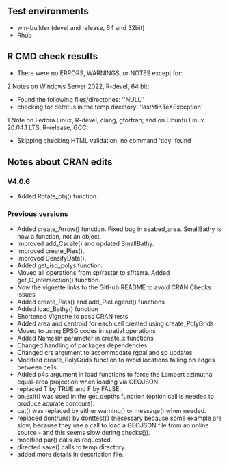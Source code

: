 
## Test environments

* win-builder (devel and release, 64 and 32bit)
* Rhub


## R CMD check results

* There were no ERRORS, WARNINGS, or NOTES except for:

2 Notes on Windows Server 2022, R-devel, 64 bit: 

- Found the following files/directories: ''NULL''
- checking for detritus in the temp directory: 'lastMiKTeXException'

1 Note on Fedora Linux, R-devel, clang, gfortran; and on Ubuntu Linux 20.04.1 LTS, R-release, GCC:

- Skipping checking HTML validation: no command 'tidy' found

## Notes about CRAN edits

### V4.0.6

* Added Rotate_obj() function.

### Previous versions

* Added create_Arrow() function. Fixed bug in seabed_area. SmallBathy is now a function, not an object.
* Improved add_Cscale() and updated SmallBathy.
* Improved create_Pies().
* Improved DensifyData().
* Added get_iso_polys function.
* Moved all operations from sp/raster to sf/terra. Added get_C_intersection() function.
* Now the vignette links to the GitHub README to avoid CRAN Checks issues
* Added create_Pies() and add_PieLegend() functions
* Added load_Bathy() function
* Shortened Vignette to pass CRAN tests
* Added area and centroid for each cell created using create_PolyGrids
* Moved to using EPSG codes in spatial operations
* Added NamesIn parameter in create_x functions
* Changed handling of packages dependencies
* Changed crs argument to accommodate rgdal and sp updates
* Modified create_PolyGrids function to avoid locations falling on edges between cells.
* Added p4s argument in load functions to force the Lambert azimuthal equal-area projection when loading via GEOJSON.
* replaced T by TRUE and F by FALSE.
* on.exit() was used in the get_depths function (option call is needed to produce acurate contours).
* cat() was replaced by either warning() or message() when needed.
* replaced dontrun{} by donttest{} (necessary because some example are slow, because they use a call to load a GEOJSON file from an online source - and this seems slow during checks()).
* modified par() calls as requested.
* directed save() calls to temp directory.
* added more details in description file.


